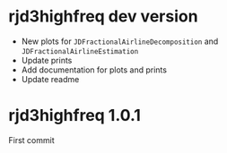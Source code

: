 # rjd3highfreq dev version


* New plots for `JDFractionalAirlineDecomposition` and `JDFractionalAirlineEstimation`
* Update prints
* Add documentation for plots and prints
* Update readme


# rjd3highfreq 1.0.1

First commit
